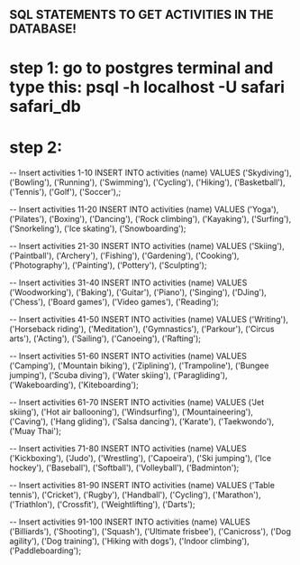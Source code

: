 ## SQL STATEMENTS TO GET ACTIVITIES IN THE DATABASE!

# step 1: go to postgres terminal and type this: psql -h localhost -U safari safari_db

# step 2:

-- Insert activities 1-10
INSERT INTO activities (name)
VALUES
('Skydiving'),
('Bowling'),
('Running'),
('Swimming'),
('Cycling'),
('Hiking'),
('Basketball'),
('Tennis'),
('Golf'),
('Soccer'),;

-- Insert activities 11-20
INSERT INTO activities (name)
VALUES
('Yoga'),
('Pilates'),
('Boxing'),
('Dancing'),
('Rock climbing'),
('Kayaking'),
('Surfing'),
('Snorkeling'),
('Ice skating'),
('Snowboarding');

-- Insert activities 21-30
INSERT INTO activities (name)
VALUES
('Skiing'),
('Paintball'),
('Archery'),
('Fishing'),
('Gardening'),
('Cooking'),
('Photography'),
('Painting'),
('Pottery'),
('Sculpting');

-- Insert activities 31-40
INSERT INTO activities (name)
VALUES
('Woodworking'),
('Baking'),
('Guitar'),
('Piano'),
('Singing'),
('DJing'),
('Chess'),
('Board games'),
('Video games'),
('Reading');

-- Insert activities 41-50
INSERT INTO activities (name)
VALUES
('Writing'),
('Horseback riding'),
('Meditation'),
('Gymnastics'),
('Parkour'),
('Circus arts'),
('Acting'),
('Sailing'),
('Canoeing'),
('Rafting');

-- Insert activities 51-60
INSERT INTO activities (name)
VALUES
('Camping'),
('Mountain biking'),
('Ziplining'),
('Trampoline'),
('Bungee jumping'),
('Scuba diving'),
('Water skiing'),
('Paragliding'),
('Wakeboarding'),
('Kiteboarding');

-- Insert activities 61-70
INSERT INTO activities (name)
VALUES
('Jet skiing'),
('Hot air ballooning'),
('Windsurfing'),
('Mountaineering'),
('Caving'),
('Hang gliding'),
('Salsa dancing'),
('Karate'),
('Taekwondo'),
('Muay Thai');

-- Insert activities 71-80
INSERT INTO activities (name)
VALUES
('Kickboxing'),
('Judo'),
('Wrestling'),
('Capoeira'),
('Ski jumping'),
('Ice hockey'),
('Baseball'),
('Softball'),
('Volleyball'),
('Badminton');

-- Insert activities 81-90
INSERT INTO activities (name)
VALUES
('Table tennis'),
('Cricket'),
('Rugby'),
('Handball'),
('Cycling'),
('Marathon'),
('Triathlon'),
('Crossfit'),
('Weightlifting'),
('Darts');

-- Insert activities 91-100
INSERT INTO activities (name)
VALUES
('Billiards'),
('Shooting'),
('Squash'),
('Ultimate frisbee'),
('Canicross'),
('Dog agility'),
('Dog training'),
('Hiking with dogs'),
('Indoor climbing'),
('Paddleboarding');
